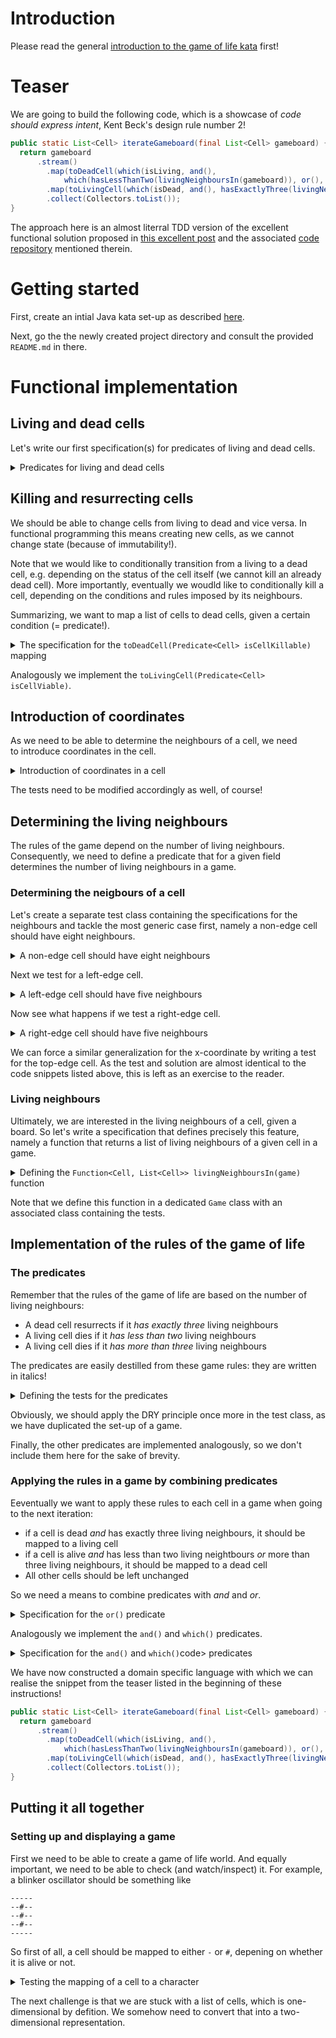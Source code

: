 # Introduction

Please read the general [introduction to the game of life kata](../README.md) first!

# Teaser

We are going to build the following code, which is a showcase of _code should
express intent_, Kent Beck's design rule number 2!

```java
public static List<Cell> iterateGameboard(final List<Cell> gameboard) {
  return gameboard
      .stream()
        .map(toDeadCell(which(isLiving, and(), 
            which(hasLessThanTwo(livingNeighboursIn(gameboard)), or(), hasMoreThanThree(livingNeighboursIn(gameboard))))))
        .map(toLivingCell(which(isDead, and(), hasExactlyThree(livingNeighboursIn(gameboard)))))
        .collect(Collectors.toList());
}
```

The approach here is an almost literral TDD version of the 
excellent functional solution proposed in 
[this excellent post](https://medium.com/@davidibl/functional-java-9e95a647af3c)
and the associated 
[code repository](https://github.com/davidibl/GameOfLifeFunctional/tree/master) 
mentioned therein.

# Getting started

First, create an intial Java kata set-up as described [here](https://github.com/zhendrikse/tdd/tree/master/cookiecutter).

Next, go the the newly created project directory and consult
the provided ``README.md`` in there.

# Functional implementation

## Living and dead cells

Let's write our first specification(s) for predicates of living and
dead cells.

<details>
  <summary>Predicates for living and dead cells</summary>

  ```java
  import static gameoflife.Cell.*;

  class GameOfLifeTest {
    @Test 
    void isLivingPredicate() {
      assertNotNull(Optional.of(newLivingCell()).filter(isLiving).get());
      assertTrue(Optional.of(newDeadCell()).filter(isLiving).isEmpty());
    }
  
    @Test
    void isDeadPredicate() {
      assertNotNull(Optional.of(newDeadCell()).filter(isDead).get());
      assertTrue(Optional.of(newLivingCell()).filter(isDead).isEmpty());
    }
  }
  ``` 
  where the `newDeadCell()`, `newLivingCell()`, `isAlive`, and `isDead`
  methods and predicates are (to be) defined in the `Cell` class.

  <details>
  <summary>Definition of the <code>Cell</code> class that makes the test pass</summary>
  
  ```java
  public class Cell {
    private final boolean alive;
  
    private Cell(final boolean alive) {
      this.alive = alive;
    }
  
    private boolean isAlive() {
      return alive;
    }
    
    public static final Cell newLivingCell() {
      return new Cell(true);
    }
    
    public static final Cell newDeadCell() {
      return new Cell(false);
    }
  
    public static Predicate<Cell> isAlive = Cell::isLiving;
    
    public static Predicate<Cell> isDead = isLiving.negate();
  }
  ```
  </details>

  We may want to refactor the tests a bit to express intent more clearly



  <details>
  <summary>Refactoring the tests to express intent more clearly</summary>
  
  ```java
    class GameOfLifeTest {

      private boolean isDead(final Cell cell) {
        return !Optional.of(cell).filter(isDead).isEmpty();
      }
    
      private boolean isLiving(final Cell cell) {
        return !Optional.of(cell).filter(isLiving).isEmpty();
      }
    
      @Test 
      void isLivingPredicate() {
        assertTrue(isLiving(newLivingCell()));
        assertFalse(isLiving(newDeadCell()));
      }
    
      @Test
      void isDeadPredicate() {
        assertFalse(isDead(newLivingCell()));
        assertTrue(isDead(newDeadCell()));
      }
    }
  ```
  </details>
  </details>

  ## Killing and resurrecting cells

  We should be able to change cells from living to dead and vice versa.
  In functional programming this means creating new cells, as we cannot
  change state (because of immutability!).

  Note that we would like to conditionally transition from a living to 
  a dead cell, e.g. depending on the status of the cell itself (we 
  cannot kill an already dead cell). More importantly, eventually we 
  woudld like to conditionally kill a cell, depending on the conditions 
  and rules imposed by its neighbours.

  Summarizing, we want to map a list of cells to dead cells, given 
  a certain condition (= predicate!).

<details>
  <summary>The specification for the <code>toDeadCell(Predicate&lt;Cell&gt; isCellKillable)</code> mapping</summary>

  ```java
    @Test
    void toDeadCellMapping() {
      Predicate<Cell> ifCellKillable = isLiving;
      Optional<Cell> mappedList = 
        Optional
        .of(livingCell(0, 0))
        .map(toDeadCell(ifCellKillable));
      
      assertFalse(mappedList.isEmpty());
      assertTrue(isDead(mappedList.get()));
    }
  ```

And the code that makes this test pass

<details>
  <summary>The implementation for the <code>toDeadCell(Predicate&lt;Cell&gt; isCellKillable)</code> mapping</summary>

  ```java
  public static Function<Cell, Cell> toDeadCell(Predicate<Cell> isCellKillable) {
    return cell -> Optional
      .of(cell)
      .filter(isCellKillable.negate())
      .orElse(newDeadCell());  
  }
  ```
</details>
</details>


Analogously we implement the `toLivingCell(Predicate<Cell> isCellViable)`.

## Introduction of coordinates

As we need to be able to determine the neighbours of a cell, we need  
to introduce coordinates in the cell.

<details>
  <summary>Introduction of coordinates in a cell</summary>

  ```java
  public class Cell {
    private final boolean alive;
    private final int x;
    private final int y;
    
    private Cell(final int x, final int y, final boolean alive) {
      this.alive = alive;
      this.x = x;
      this.y = y;
    }
  
    private boolean isAlive() {
      return alive;
    }
    
    public static final Cell newLivingCell(final int x, final int y) {
      return new Cell(x, y, true);
    }
    
    public static final Cell newDeadCell(final int x, final int y) {
      return new Cell(x, y, false);
    }
  
    public static Predicate<Cell> isLiving = Cell::isAlive;
    
    public static Predicate<Cell> isDead = isLiving.negate();
  
    public static Function<Cell, Cell> toDeadCell(Predicate<Cell> isCellKillable) {
      return cell -> Optional
        .of(cell)
        .filter(isCellKillable.negate())
  			.orElse(newDeadCell(cell.x, cell.y));  
    }
  
    public static Function<Cell, Cell> toLivingCell(Predicate<Cell> isCellViable) {
      return cell -> Optional
        .of(cell)
        .filter(isCellViable.negate())
  			.orElse(newLivingCell(cell.x, cell.y));  
    }
  }
  ```
</details>

The tests need to be modified accordingly as well, of course!

## Determining the living neighbours

The rules of the game depend on the number of living neighbours.
Consequently, we need to define a predicate that for a given field
determines the number of living neighbours in a game.

### Determining the neigbours of a cell

Let's create a separate test class containing the specifications
for the neighbours and tackle the most generic case first, namely
a non-edge cell should have eight neighbours.

<details>
  <summary>A non-edge cell should have eight neighbours</summary>

  ```java
  class NeighboursTest {
    @Test
    void filterNeighboursForGivenCenterCell() {
      List<Cell> game = List.of(
        livingCell(0, 0), livingCell(0, 1), livingCell(0, 2),
        livingCell(1, 0), livingCell(1, 1), livingCell(1, 2),
        livingCell(2, 0), livingCell(2, 1), livingCell(2, 2)
      );    
      
      assertEquals(8, 
        game.stream()
          .filter(isNeighbourOf(game.get(4)))
          .collect(Collectors.toList())
          .size());
    }
  }
  ```

and the simplest thing/solution that could possibly work to make this test pass

<details>
  <summary>Making the test pass</summary>

  ```java
   public static Predicate<Cell> isNeighbourOf(final Cell givenCell) {
    return cell -> !cell.equals(givenCell);
   }
  ```
  
</details>
</details>

Next we test for a left-edge cell.

<details>
  <summary>A left-edge cell should have five neighbours</summary>

  ```java
  class NeighboursTest {
    @Test
    void filterNeighboursForGivenLeftEdgeCell() {
      List<Cell> game = List.of(
        livingCell(0, 0), livingCell(0, 1), livingCell(0, 2),
        livingCell(1, 0), livingCell(1, 1), livingCell(1, 2),
        livingCell(2, 0), livingCell(2, 1), livingCell(2, 2)
      );    
      
      assertEquals(5, 
        game.stream()
          .filter(isNeighbourOf(game.get(3)))
          .collect(Collectors.toList())
          .size());
    }
  }
  ```

and the simplest thing/solution that could possibly work to make this test pass

<details>
  <summary>Making the test pass</summary>

  ```java
  public static Predicate<Cell> isNeighbourOf(final Cell givenCell) {
    return cell -> 
      !cell.equals(givenCell) &&
      (cell.x - givenCell.x < 2) && 
      (cell.y - givenCell.y < 2); 
  }
  ```
  
</details>

Obviously, we have to apply the DRY principle in the tests:

<details>
  <summary>Applying the DRY principle to the tests</summary>

  ```java
  class NeighboursTest {
    private List<Cell> game;
  
    @BeforeEach
    private void setUpGame() {
      game = List.of(
        livingCell(0, 0), livingCell(0, 1), livingCell(0, 2),
        livingCell(1, 0), livingCell(1, 1), livingCell(1, 2),
        livingCell(2, 0), livingCell(2, 1), livingCell(2, 2)
      );    
    }
    
    @Test
    void filterNeighboursForGivenCenterCell() {
      assertEquals(
        game.stream()
        .filter(isNeighbourOf(game.get(4)))
        .collect(Collectors.toList())
        .size(), 8);
    }  
    // ...
  ```
  
</details>
</details>

Now see what happens if we test a right-edge cell.

<details>
  <summary>A right-edge cell should have five neighbours</summary>

  ```java
  class NeighboursTest {
    @Test
    void filterNeighboursForGivenRightEdgeCell() {
      List<Cell> game = List.of(
        livingCell(0, 0), livingCell(0, 1), livingCell(0, 2),
        livingCell(1, 0), livingCell(1, 1), livingCell(1, 2),
        livingCell(2, 0), livingCell(2, 1), livingCell(2, 2)
      );    
      
      assertEquals(5, 
        game.stream()
          .filter(isNeighbourOf(game.get(5)))
          .collect(Collectors.toList())
          .size());
    }
  }
  ```

We note that this test fails, as the subtraction of the indices 
may become negative. Note that we only have to apply a fix to
the subtraction of the y-coordinates to make the test pass!

<details>
  <summary>Making the test pass</summary>

  ```java
  public static Predicate<Cell> isNeighbourOf(final Cell givenCell) {
    return cell -> 
      !cell.equals(givenCell) &&
      (cell.x - givenCell.x < 2) && 
      (Math.abs(cell.y - givenCell.y) < 2); 
  }
  ```
  
</details>
</details>

We can force a similar generalization for the x-coordinate by writing
a test for the top-edge cell. As the test and solution are almost identical
to the code snippets listed above, this is left as an exercise to the reader.

### Living neighbours

Ultimately, we are interested in the living neighbours of a cell, given a board.
So let's write a specification that defines precisely this feature, namely a function
that returns a list of living neighbours of a given cell in a game.

<details>
  <summary>Defining the <code>Function&lt;Cell, List&lt;Cell&gt;&gt; livingNeighboursIn(game)</code> function</summary>

  ```java
  class GameTest {
    @Test
    void assertNumberOfLivingNeighboursInAGameForAGivenCell() {
      List<Cell> game = List.of(
        deadCell(0, 0), livingCell(0, 1), livingCell(0, 2),
        livingCell(1, 0), livingCell(1, 1), deadCell(1, 2),
        deadCell(2, 0), livingCell(2, 1), deadCell(2, 2)
      );
  
      assertEquals(livingNeighboursIn(game).apply(game.get(0)).size(), 3);
      assertEquals(livingNeighboursIn(game).apply(game.get(1)).size(), 3);
      assertEquals(livingNeighboursIn(game).apply(game.get(2)).size(), 2);
      assertEquals(livingNeighboursIn(game).apply(game.get(3)).size(), 3);
      assertEquals(livingNeighboursIn(game).apply(game.get(4)).size(), 4);
      assertEquals(livingNeighboursIn(game).apply(game.get(5)).size(), 4);
      assertEquals(livingNeighboursIn(game).apply(game.get(6)).size(), 3);
      assertEquals(livingNeighboursIn(game).apply(game.get(7)).size(), 2);
      assertEquals(livingNeighboursIn(game).apply(game.get(8)).size(), 2);
    } 
  }
  ```

We can easily make this test pass.

<details>
  <summary>Making the test pass</summary>

  ```java
  public class Game {
    public static Function<Cell, List<Cell>> livingNeighboursIn(final List<Cell> game) {
      return cell -> game
        .stream()
  			.filter(isNeighbourOf(cell))
        .filter(isLiving)
  			.collect(Collectors.toList());      
    }  
  }
  ```
  
</details>
  
</details>

Note that we define this function in a dedicated `Game` class with an 
associated class containing the tests.

## Implementation of the rules of the game of life

### The predicates

Remember that the rules of the game of life are based on the number of living neighbours:

- A dead cell resurrects if it _has exactly three_ living neighbours
- A living cell dies if it _has less than two_ living neighbours
- A living cell dies if it _has more than three_ living neighbours

The predicates are easily destilled from these game rules: they are
written in italics!


<details>
  <summary>Defining the tests for the predicates</summary>

  ```java
  @Test
  void assertExactlyThreeLivingNeighboursForAGivenCellInAGame() {
    List<Cell> game = List.of(
      deadCell(0, 0), livingCell(0, 1), livingCell(0, 2),
      livingCell(1, 0), livingCell(1, 1), deadCell(1, 2),
      deadCell(2, 0), livingCell(2, 1), deadCell(2, 2)
    );

    assertEquals(4, 
      game.stream()
      .filter(hasExactlyThree(livingNeighboursIn(game)))
      .collect(Collectors.toList())
      .size()
    );
  }
  ```

The implementation of this predicate is relatively straight foward.

<details>
  <summary>Implementation of the predicate</summary>

  ```java
	public static Predicate<Cell> hasExactlyThree(Function<Cell, List<Cell>> findNeighbours) {
		return cell -> findNeighbours.apply(cell).size() == 3;
	}
  ```
</details>
  
</details>

Obviously, we should apply the DRY principle once more in the test class,
as we have duplicated the set-up of a game.

Finally, the other predicates are implemented analogously, so we don't
include them here for the sake of brevity.

### Applying the rules in a game by combining predicates

Eeventually we want to apply these rules to each cell in a game when
going to the next iteration:

- if a cell is dead _and_ has exactly three living neighbours, it should be
  mapped to a living cell
- if a cell is alive _and_ has less than two living neightbours _or_
  more than three living neighbours, it should be mapped to a dead cell
- All other cells should be left unchanged

So we need a means to combine predicates with _and_ and _or_.

<details>
  <summary>Specification for the <code>or()</code> predicate</summary>

  ```java
  class FunctionalExtensionsTest {
  
    private static final String AAP = "Aap";
    private static final String NOOT = "Noot";
    private static final String MIES = "Mies";
    private static final String WIM = "Wim";
    private static final String ZUS = "Zus";
    private static final String JET = "Jet";
    private static final String FILTER_VALUE = WIM;
    
    
    private static final List<String> READING_SHELF = List.of(AAP, NOOT, MIES, WIM, ZUS, JET);
    private static final Predicate<String> isWim = word -> word.equals(WIM);
    private static final Predicate<String> isMies = word -> word.equals(MIES);
    
    @Test
    void orBiFunctionCombinesPredicates() {
      List<String> filteredList = READING_SHELF
        .stream()
        .filter(or.apply(isMies, isWim))
        .collect(Collectors.toList());
    
      assertEquals(2, filteredList.size());
      assertTrue(filteredList.contains(WIM));
      assertTrue(filteredList.contains(MIES));
    }
  ```
  And the code that makes the test pass:

<details>
  <summary>Definition of the <code>or()</code> predicate</summary>

  
  ```java
	public static <T> BiFunction<Predicate<T>, Predicate<T>, Predicate<T>> or() {
		return (predicateLeft, predicateRight) -> predicateLeft.or(predicateRight);
	}
  ```
</details>

</details>

Analogously we implement the `and()` and `which()` predicates.

<details>
  <summary>Specification for the <code>and()</code> and <code>which()</code>code> predicates</summary>

  ```java
  @Test
  void andBiFunctionCombinesPredicates() {
    List<String> filteredList = READING_SHELF
      .stream()
      .filter(and.apply(isMies, isWim))
      .collect(Collectors.toList());

    assertTrue(filteredList.isEmpty());
  }
 
  @Test
  void whichFunctionCombinesPredicates() {
    List<String> filteredList = READING_SHELF
      .stream()
      .filter(which(isMies, or, isWim))
      .collect(Collectors.toList());

    assertEquals(2, filteredList.size());
    assertTrue(filteredList.contains(WIM));
    assertTrue(filteredList.contains(MIES));
  }
  ```
  And the code that makes the test pass:

<details>
  <summary>Definition of the <code>or()</code> predicate</summary>
  
  ```java
	public static <T> BiFunction<Predicate<T>, Predicate<T>, Predicate<T>> and() {
		return (predicateLeft, predicateRight) -> predicateLeft.and(predicateRight);
	}

  public static <T> Predicate<T> which(Predicate<T> leftPredicate,
			BiFunction<Predicate<T>, Predicate<T>, Predicate<T>> combiner, Predicate<T> rightPredicate) {
		return combiner.apply(leftPredicate, rightPredicate);  
  ```
</details>

</details>

We have now constructed a domain specific language with which we
can realise the snippet from the teaser listed in the beginning of 
these instructions!


```java
public static List<Cell> iterateGameboard(final List<Cell> gameboard) {
  return gameboard
      .stream()
        .map(toDeadCell(which(isLiving, and(), 
            which(hasLessThanTwo(livingNeighboursIn(gameboard)), or(), hasMoreThanThree(livingNeighboursIn(gameboard))))))
        .map(toLivingCell(which(isDead, and(), hasExactlyThree(livingNeighboursIn(gameboard)))))
        .collect(Collectors.toList());
}
```

## Putting it all together

### Setting up and displaying a game

First we need to be able to create a game of life world. And equally important,
we need to be able to check (and watch/inspect) it. For example, a blinker 
oscillator should be something like

``` 
-----
--#--
--#--
--#--
-----
```

So first of all, a cell should be mapped to either `-` or `#`, depening on
whether it is alive or not.

<details>
  <summary>Testing the mapping of a cell to a character</summary>

  ```java
  @Test
  void mapLivingCellToCharacter() {
    Optional<String> cellCharacter =
      Optional
      .of(livingCell(0, 0))
      .map(mapToCharacter());

    assertEquals("#", cellCharacter.get());
  }

  @Test
  void mapDeadCellToCharacter() {
    Optional<String> cellCharacter =
      Optional
      .of(deadCell(0, 0))
      .map(mapToCharacter());

    assertEquals("-", cellCharacter.get());
  }  
  ```

  The implementation that makes these tests pass is give below.
  
<details>
  <summary>Mapping a cell to a character depending on its state</summary>

  ```java	
  public static Function<Cell, String> mapToCharacter() {
		return cell -> cell.isAlive() ? "#" : "-";
	}
  ```

  
</details>
  
</details>

The next challenge is that we are stuck with a list of cells,
which is one-dimensional by defition. We somehow need to convert
that into a two-dimensional representation.



